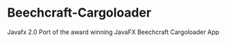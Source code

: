 Beechcraft-Cargoloader
======================

Javafx 2.0 Port of the award winning JavaFX Beechcraft Cargoloader App
